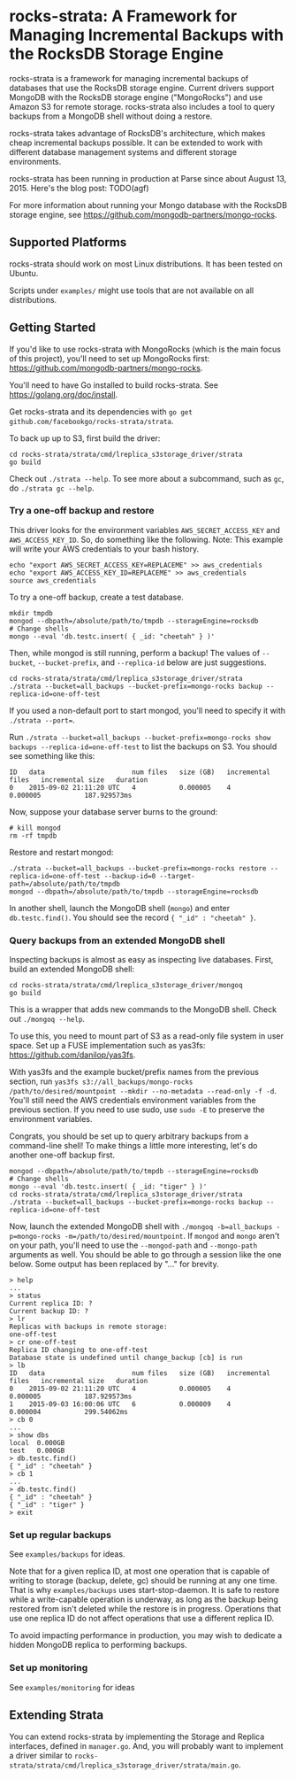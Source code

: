 # rocks-strata: A Framework for Managing Incremental Backups with the RocksDB Storage Engine

<!--- TODO(agf): [![Build Status](https://secure.travis-ci.org/facebookgo/rocks-strata.png?branch=master)](http://travis-ci.org/facebookgo/rocks-strata) --->

rocks-strata is a framework for managing incremental backups of databases that use the RocksDB storage engine. Current drivers support MongoDB with the RocksDB storage engine ("MongoRocks") and use Amazon S3 for remote storage. rocks-strata also includes a tool to query backups from a MongoDB shell without doing a restore.

rocks-strata takes advantage of RocksDB's architecture, which makes cheap incremental backups possible. It can be extended to work with different database management systems and different storage environments.

rocks-strata has been running in production at Parse since about August 13, 2015. Here's the blog post: TODO(agf)

For more information about running your Mongo database with the RocksDB storage engine, see https://github.com/mongodb-partners/mongo-rocks.

## Supported Platforms

rocks-strata should work on most Linux distributions. It has been tested on Ubuntu.

Scripts under `examples/` might use tools that are not available on all distributions.

## Getting Started

If you'd like to use rocks-strata with MongoRocks (which is the main focus of this project), you'll need to set up MongoRocks first: https://github.com/mongodb-partners/mongo-rocks.

You'll need to have Go installed to build rocks-strata. See https://golang.org/doc/install.

Get rocks-strata and its dependencies with `go get github.com/facebookgo/rocks-strata/strata`.

To back up up to S3, first build the driver:
```
cd rocks-strata/strata/cmd/lreplica_s3storage_driver/strata
go build
```

Check out `./strata --help`. To see more about a subcommand, such as `gc`, do `./strata gc --help`.

### Try a one-off backup and restore

This driver looks for the environment variables `AWS_SECRET_ACCESS_KEY` and `AWS_ACCESS_KEY_ID`. So, do something like the following. Note: This example will write your AWS credentials to your bash history.
```
echo "export AWS_SECRET_ACCESS_KEY=REPLACEME" >> aws_credentials
echo "export AWS_ACCESS_KEY_ID=REPLACEME" >> aws_credentials
source aws_credentials
```

To try a one-off backup, create a test database.
```
mkdir tmpdb
mongod --dbpath=/absolute/path/to/tmpdb --storageEngine=rocksdb
# Change shells
mongo --eval 'db.testc.insert( { _id: "cheetah" } )'
```

Then, while mongod is still running, perform a backup! The values of `--bucket`, `--bucket-prefix`, and `--replica-id` below are just suggestions.
```
cd rocks-strata/strata/cmd/lreplica_s3storage_driver/strata
./strata --bucket=all_backups --bucket-prefix=mongo-rocks backup --replica-id=one-off-test
```
If you used a non-default port to start mongod, you'll need to specify it with `./strata --port=`.

Run `./strata --bucket=all_backups --bucket-prefix=mongo-rocks show backups --replica-id=one-off-test` to list the backups on S3. You should see something like this:
```
ID   data                      num files   size (GB)   incremental files   incremental size   duration
0    2015-09-02 21:11:20 UTC   4           0.000005    4                   0.000005           187.929573ms
```

Now, suppose your database server burns to the ground:
```
# kill mongod
rm -rf tmpdb
```

Restore and restart mongod:
```
./strata --bucket=all_backups --bucket-prefix=mongo-rocks restore --replica-id=one-off-test --backup-id=0 --target-path=/absolute/path/to/tmpdb
mongod --dbpath=/absolute/path/to/tmpdb --storageEngine=rocksdb
```

In another shell, launch the MongoDB shell (`mongo`) and enter `db.testc.find()`. You should see the record `{ "_id" : "cheetah" }`.

### Query backups from an extended MongoDB shell

Inspecting backups is almost as easy as inspecting live databases. First, build an extended MongoDB shell:
```
cd rocks-strata/strata/cmd/lreplica_s3storage_driver/mongoq
go build
```

This is a wrapper that adds new commands to the MongoDB shell. Check out `./mongoq --help`.

To use this, you need to mount part of S3 as a read-only file system in user space. Set up a FUSE implementation such as yas3fs: https://github.com/danilop/yas3fs.

With yas3fs and the example bucket/prefix names from the previous section, run `yas3fs s3://all_backups/mongo-rocks /path/to/desired/mountpoint --mkdir --no-metadata --read-only -f -d`. You'll still need the AWS credentials environment variables from the previous section. If you need to use sudo, use `sudo -E` to preserve the environment variables.

Congrats, you should be set up to query arbitrary backups from a command-line shell! To make things a little more interesting, let's do another one-off backup first.
```
mongod --dbpath=/absolute/path/to/tmpdb --storageEngine=rocksdb
# Change shells
mongo --eval 'db.testc.insert( { _id: "tiger" } )'
cd rocks-strata/strata/cmd/lreplica_s3storage_driver/strata
./strata --bucket=all_backups --bucket-prefix=mongo-rocks backup --replica-id=one-off-test
```

Now, launch the extended MongoDB shell with `./mongoq -b=all_backups -p=mongo-rocks -m=/path/to/desired/mountpoint`. If `mongod` and `mongo` aren't on your path, you'll need to use the `--mongod-path` and `--mongo-path` arguments as well. You should be able to go through a session like the one below. Some output has been replaced by "..." for brevity.
```
> help
...
> status
Current replica ID: ?
Current backup ID: ?
> lr
Replicas with backups in remote storage:
one-off-test
> cr one-off-test
Replica ID changing to one-off-test
Database state is undefined until change_backup [cb] is run
> lb
ID   data                      num files   size (GB)   incremental files   incremental size   duration
0    2015-09-02 21:11:20 UTC   4           0.000005    4                   0.000005           187.929573ms   
1    2015-09-03 16:00:06 UTC   6           0.000009    4                   0.000004           299.54062ms    
> cb 0
...
> show dbs
local  0.000GB
test   0.000GB
> db.testc.find()
{ "_id" : "cheetah" }
> cb 1
...
> db.testc.find()
{ "_id" : "cheetah" }
{ "_id" : "tiger" }
> exit
```

### Set up regular backups

See `examples/backups` for ideas.

Note that for a given replica ID, at most one operation that is capable of writing to storage (backup, delete, gc) should be running at any one time. That is why `examples/backups` uses start-stop-daemon. It is safe to restore while a write-capable operation is underway, as long as the backup being restored from isn't deleted while the restore is in progress. Operations that use one replica ID do not affect operations that use a different replica ID.

To avoid impacting performance in production, you may wish to dedicate a hidden MongoDB replica to performing backups.

### Set up monitoring

See `examples/monitoring` for ideas

## Extending Strata

You can extend rocks-strata by implementing the Storage and Replica interfaces, defined in `manager.go`. And, you will probably want to implement a driver similar to `rocks-strata/strata/cmd/lreplica_s3storage_driver/strata/main.go`.
